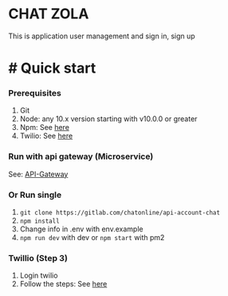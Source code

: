 # CHAT ZOLA

This is application user management and sign in, sign up
# # Quick start
### Prerequisites

1. Git
2. Node: any 10.x version starting with v10.0.0 or greater
3. Npm: See [here](https://www.npmjs.com/)
4. Twilio: See [here](http://twilio.com/)
### Run with api gateway (Microservice)

See: [API-Gateway](https://gitlab.com/dlmtruong1609/api-gateway-realestate)

### Or Run single
1. `git clone https://gitlab.com/chatonline/api-account-chat`
2. `npm install`
3. Change info in .env with env.example
4. `npm run dev` with dev or `npm start` with pm2 

### Twillio (Step 3)
1. Login twilio
2. Follow the steps: See [here](https://www.twilio.com/docs/verify/email)
